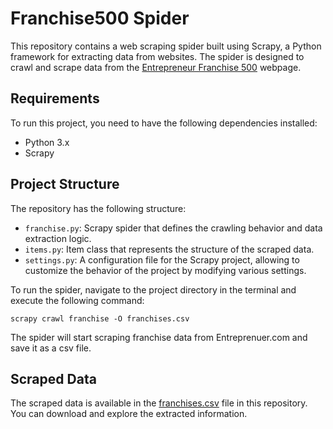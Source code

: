 <h1>Franchise500 Spider</h1>

<p>This repository contains a web scraping spider built using Scrapy, a Python framework for extracting data from websites. The spider is designed to crawl and scrape data from the <a href="https://www.entrepreneur.com/franchise500">Entrepreneur Franchise 500</a> webpage.</p>

<h2>Requirements</h2>

<p>To run this project, you need to have the following dependencies installed:</p>

<ul>
  <li>Python 3.x</li>
  <li>Scrapy</li>
</ul>

<h2>Project Structure</h2>

<p>The repository has the following structure:</p>

<ul>
  <li><code>franchise.py</code>: Scrapy spider that defines the crawling behavior and data extraction logic.</li>
  <li><code>items.py</code>: Item class that represents the structure of the scraped data.</li>
  <li><code>settings.py</code>: A configuration file for the Scrapy project, allowing to customize the behavior of the project by modifying various settings.</li>
</ul>

<p>To run the spider, navigate to the project directory in the terminal and execute the following command:</p>

<pre>
<code>scrapy crawl franchise -O franchises.csv</code>
</pre>

<p>The spider will start scraping franchise data from Entreprenuer.com and save it as a csv file.</p>

<h2>Scraped Data</h2>

<p>The scraped data is available in the <a href="https://github.com/serkansalcan/franchise500-scraper/blob/main/franchises.csv">franchises.csv</a> file in this repository. You can download and explore the extracted information.</p>

